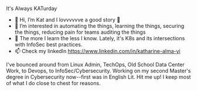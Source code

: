 


It's Always KATurday
- 👋 Hi, I’m Kat and I lovvvvvve a good story 📖
- 👀 I’m interested in automating the things, learning the things, securing the things, reducing pain for teams auditing the things
- 🌱 The more I learn the less I know. Lately, it's K8s and its intersections with InfoSec best practices.
- 📫 Check my linkedIn https://www.linkedin.com/in/katharine-alma-yi

I've bounced around from Linux Admin, TechOps, Old School Data Center Work, to Devops, to InfoSec/Cybersecurity. Working on my second Master's degree in Cybersecurity now--first was in English Lit. Hit me up! I keep most of what I do close to chest for reasons. 

<!---
happyslappykat/happyslappykat is a ✨ special ✨ repository because its `README.md` (this file) appears on your GitHub profile.
You can click the Preview link to take a look at your changes.
--->
